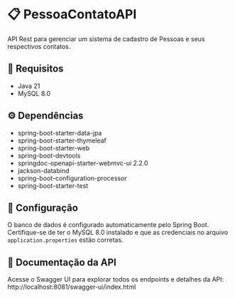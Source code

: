 # 📋 PessoaContatoAPI

API Rest para gerenciar um sistema de cadastro de Pessoas e seus respectivos contatos.

## 🚀 Requisitos

- Java 21
- MySQL 8.0

## ⚙️ Dependências

- spring-boot-starter-data-jpa
- spring-boot-starter-thymeleaf
- spring-boot-starter-web
- spring-boot-devtools
- springdoc-openapi-starter-webmvc-ui 2.2.0
- jackson-databind
- spring-boot-configuration-processor 
- spring-boot-starter-test 

## 🔧 Configuração

O banco de dados é configurado automaticamente pelo Spring Boot. Certifique-se de ter o MySQL 8.0 instalado e que as credenciais no arquivo `application.properties` estão corretas.

## 📄 Documentação da API

Acesse o Swagger UI para explorar todos os endpoints e detalhes da API: http://localhost:8081/swagger-ui/index.html
